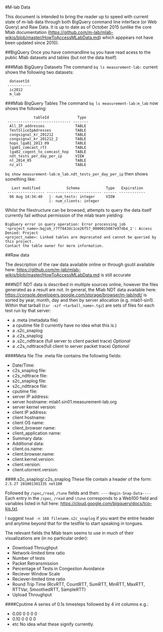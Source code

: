 #M-lab Data

This document is intended to bring the reader up to speed with current state of m-lab data through both BigQuery command line interface (or Web Query) and Raw Data.
It is up to date as of October 2015 (unlike the core Mlab documentation (https://github.com/m-lab/mlab-wikis/blob/master/HowToAccessMLabData.md) which apppears not have been updated since 2010).

##BigQuery 
Once you have commandline `bq` you have read acess to the public Mlab datasets and tables (but not the data itself)

###Mlab BigQuery Datasets
The command `bq ls measurement-lab:` current shows the following two datasets:
```
  datasetId  
 ----------- 
  ic2012     
  m_lab      
```

###Mlab BiqQuery Tables
The command `bq ls measurement-lab:m_lab` now shows the following:
```
             tableId             Type   
 ----------------------------- ------- 
  All_IP_addresses              TABLE  
  TestSliceIpAdresses           TABLE  
  congsignal_kr_201212          TABLE  
  congsignal_kr_201212_2        TABLE  
  hops_lga01_2013_09            TABLE  
  lga01_comcast_rtt             TABLE  
  lga02_cogent_to_comcast_hop   TABLE  
  ndt_tests_per_day_per_ip      VIEW   
  nl_2014_05                    TABLE  
  nz_all                        TABLE  
```
`bq show measurement-lab:m_lab.ndt_tests_per_day_per_ip` then shows something like:
```
   Last modified            Schema            Type   Expiration  
 ----------------- ------------------------- ------ ------------ 
  06 Aug 14:34:40   |- num_tests: integer     VIEW               
                    |- num_clients: integer 
```

Whilst the filestructure can be browsed, attempts to query the data itself currently fail without permission of the mlab team yielding:
```
BigQuery error in query operation: Error processing job
'<project_name>:bqjob_r7ff843dc1ce26f57_0000015087e97db4_1': Access Denied: Project
<project_name>: Linked tables are deprecated and cannot be queried by this project.
Contact the table owner for more information.
```

##Raw data

The description of the raw data available online or through gsutil available here: https://github.com/m-lab/mlab-wikis/blob/master/HowToAccessMLabData.md is still accurate

###NDT
NDT data is described in multiple sources online, however the files generated as a result are not.
In general, the Mlab NDT data available here: https://console.developers.google.com/storage/browser/m-lab/ndt/
is sorted by year, month, day and then by server allocation (e.g. mlab1-sin1).
Within that tarball (`tar -xzf <tarball_name>.tgz`) are sets of files for each test run by that server:

* a .meta (metadata file)
* a cputime file (I currently have no idea what this is.)
* a .s2c_snaplog 
* a .c2s_snaplog 
* a .s2c_ndttrace (full server to client packet trace) *Optional*
* a .c2s_ndttrace(full client to server packet trace) *Optional*

####Meta file
The .meta file contains the following fields:
* Date/Time: 
* c2s_snaplog file: 
* c2s_ndttrace file: 
* s2c_snaplog file: 
* s2c_ndttrace file: 
* cputime file: 
* server IP address: 
* server hostname: mlab1.sin01.measurement-lab.org
* server kernel version: 
* client IP address: 
* client hostname: 
* client OS name: 
* client_browser name:
* client_application name: 
* Summary data: 
* Additional data:
* client.os.name: 
* client.browser.name: 
* client.kernel.version:
* client.version: 
* client.utorrent.version: 

####.s2c_snaplog/.c2s_snaplog 
These file contain a header of the form: `2.5.27 201001301335 net100` 

Followed by `/spec`,`/read`, `/tune` fields and then: `----Begin-Snap-Data----`
Each entry in the `/spec`, `/read` and `\tune` corresponds to a Web100 field and variables listed in full here:
https://cloud.google.com/bigquery/docs/tcp-kis.txt.

I suggest `head -n 168 filename.s2c_snaplog` if you want the entire header and anytime beyond that for the testfile to start speaking in tongues.

The relevant fields the Mlab team seems to use in much of their visualizations are (in no particular order):
* Download Throughput
* Network-limited time ratio
* Number of tests
* Packet Retransmission
* Percentage of Tests in Congestion Avoidance
* Reciever Window Scale
* Reciever-limited time ratio
* Round Trip Time (RcvRTT, CountRTT, SumRTT, MinRTT, MaxRTT, RTTVar, SmoothedRTT, SampleRTT)
* Upload Throughput

####Cputime
A series of 0.1s timesteps followed by 4 int columns e.g.:
* 0.00 0 0 0 0
* 0.10 0 0 0 0
* etc
No idea what these signify currently.
